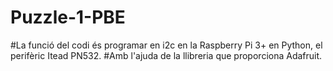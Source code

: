# Puzzle-1-PBE

#La funció del codi és programar en i2c en la Raspberry Pi 3+ en Python, el perifèric Itead PN532.
#Amb l'ajuda de la llibreria que proporciona Adafruit.
